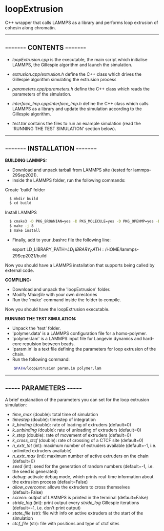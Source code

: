 # loopExtrusion

C++ wrapper that calls LAMMPS as a library and performs loop extrusion of cohesin along chromatin.

------------------------
------- CONTENTS -------
------------------------

- *loopExtrusion.cpp* is the executable, the main script which initialise LAMMPS, the Gillespie algorithm and launch the simulation.

- *extrusion.cpp/extrusion.h* define the C++ class which drives the Gillespie algorithm simulating the extrusion process

- *parameters.cpp/parameters.h* define the C++ class which reads the parameters of the simulation.

- *interface_lmp.cpp/interface_lmp.h* define the C++ class which calls LAMMPS as a library and update the simulation according to the Gillespie algorithm.

- *test.tar* contains the files to run an example simulation (read the 'RUNNING THE TEST SIMULATION' section below). 


----------------------------
------- INSTALLATION -------
----------------------------

**BUILDING LAMMPS:**

- Download and unpack tarball from LAMMPS site (tested for lammps-29Sep2021).
- Inside the LAMMPS folder, run the following commands:
  
Create 'build' folder
  ```bash
    $ mkdir build
    $ cd build
  ```
Install LAMMPS
 ```bash
   $ cmake3 -D PKG_BROWNIAN=yes -D PKG_MOLECULE=yes -D PKG_OPENMP=yes -D PKG_REPLICA=yes -D PKG_EXTRA-DUMP=yes -D PKG_MISC=yes -D PKG_USER-MISC=yes -D BUILD_SHARED_LIBS=yes -D LAMMPS_INSTALL_RPATH=on ../cmake
   $ make -j 8
   $ make install
```
- Finally, add to your .bashrc file the following line: 

    export LD_LIBRARY_PATH=$LD_LIBRARY_PATH:/$HOME/lammps-29Sep2021/build

Now you should have a LAMMPS installation that supports being called by external code.

**COMPILING:**

- Download and unpack the 'loopExtrusion' folder.
- Modify *Makefile* with your own directories 
- Run the 'make' command inside the folder to compile.

Now you should have the loopExtrusion executable.

**RUNNING THE TEST SIMULATION:** 

- Unpack the 'test' folder.
- 'polymer.data' is a LAMMPS configuration file for a homo-polymer.
- 'polymer.lam' is a LAMMPS input file for Langevin dynamics and hard-core repulsion between beads.
- 'param.in' is a text file defining the parameters for loop extrusion of the chain.
- Run the following command: 
```bash 
    $PATH/loopExtrusion param.in polymer.lam 
```    
----------------------
----- PARAMETERS -----
----------------------

A brief explanation of the parameters you can set for the loop extrusion simulation:

- *time_max* (double): total time of simulation
- *timestep* (double): timestep of integration
- *k_binding* (double): rate of loading of extruders (default=0)
- *k_unbinding* (double): rate of unloading of extruders (default=0)
- *k_step* (double): rate of movement of extruders (default=0)
- *k_cross_ctcf* (double): rate of crossing of a CTCF site (default=0)
- *n_extr_tot* (int): maximum number of extruders available (default=-1, i.e. unlimited extruders available)
- *n_extr_max* (int): maximum number of active extruders on the chain (default=0)
- *seed* (int): seed for the generation of random numbers (default=-1, i.e. the seed is generated)
- *debug*: activate debug mode, which prints real-time information about the extrusion process (default=False)
- *allow_overcome*: allows the extruders to cross themselves (default=False)
- *screen*: output of LAMMPS is printed in the terminal (default=False)
- *stride_log* (int): print output every *stride_log* Gillespie iterations (default=-1, i.e. don't print output)
- *state_file* (str): file with info on active extruders at the start of the simulation
- *ctcf_file* (str): file with positions and type of ctcf sites
